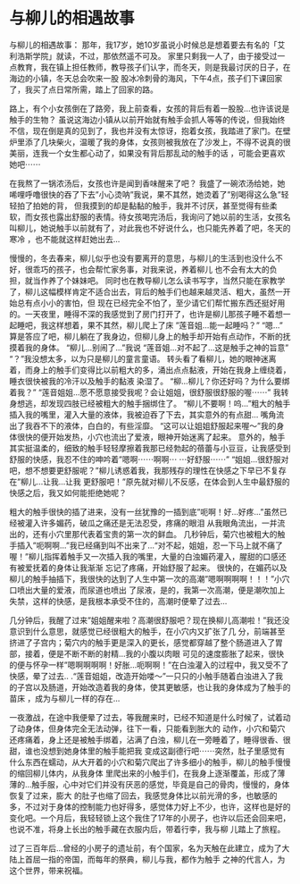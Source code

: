 # 与柳儿的相遇故事

与柳儿的相遇故事：
那年，我17岁，她10岁虽说小时候总是想着要去有名的「艾利浩斯学院」就读，不过，那依然遥不可及。 家里只剩我一人了，由于接受过一点教育，我在镇上担任教师，教导孩子们认字，而冬天，则是我最讨厌的日子，在海边的小镇，冬天总会吹来一股 股冰冷刺骨的海风，下午4点，孩子们下课回家了，我买了点日常所需，踏上了回家的路。

路上，有个小女孩倒在了路旁，我上前查看，女孩的背后有着一股股…也许该说是触手的生物？ 虽说这海边小镇从以前开始就有触手会抓人等等的传说，但我始终不信，现在倒是真的见到了，我也并没有太惊讶，抱着女孩，我踏进了家门。在壁炉里添了几块柴火，温暖了我的身体，女孩则被我放在了沙发上，不得不说真的很美丽，连我一个女生都心动了，如果没有背后那乱动的触手的话 ，可能会更喜欢她吧⋯⋯

在我熬了一锅浓汤后，女孩也许是闻到香味醒来了吧？ 我盛了一碗浓汤给她，她唏哩呼噜很快的吞了下去”小心烫呐”我说，果不其然，她烫着了”别喝得这么急”轻轻拍了拍她的背， 但我摸到的却是黏黏的触手，我并不讨厌，甚至觉得有些柔软，而女孩也露出舒服的表情。待女孩喝完汤后，我询问了她以前的生活，女孩名叫柳儿，她说触手以前就有了，对此我也不好说什么，也只能先养着了吧，冬天的寒冷 ，也不能就这样赶她出去…

慢慢的，冬去春来，柳儿似乎也没有要离开的意思，与柳儿的生活到也没什么不好，很乖巧的孩子，也会帮忙家务事，对我来说，养着柳儿 也不会有太大的负担，就当作养了个妹妹吧。 同时也在教导柳儿怎么读书写字，当然只能在家教学了，柳儿这幅模样肯定不适合出去，背后的触手们也越来越灵活、粗大，虽然一开始总有点小小的害怕，但 现在已经完全不怕了，至少请它们帮忙搬东西还挺好用的。一天夜里，睡得不深的我感觉到了房门打开了，也许是柳儿那孩子睡不着想一起睡吧，我这样想着，果不其然，柳儿爬上了床
”莲音姐…能一起睡吗？”
“嗯…”
算是答应了吧，柳儿躺在了我身边，但柳儿身上的触手却开始有点动作，不断的抚摸着我的身体。
“柳儿…别闹了…”我说
“莲音姐…对不起了…这是触手之神的旨意”
“？”我没想太多，以为只是柳儿的童言童语。
转头看了看柳儿，她的眼神迷离着，而身上的触手们变得比以前粗大的多，涌出点点黏液，开始在我身上缠绕着，睡衣很快被我的冷汗以及触手的黏液 染湿了。
“柳…柳儿？你还好吗？为什么要绑着我？”
“莲音姐姐…愿不愿意接受我呢？会让姐姐，很舒服很舒服的喔⋯⋯”
我转身想逃，却发现四肢已经被粗大的触手捆绑住了。
“柳儿不要啊！呜…”粗大的触手插入我的嘴里，灌入大量的液体，我被迫吞了下去，其实意外的有点甜…
嘴角流出了我吞不下的液体，白白的，有些淫靡。
“这可以让姐姐舒服起来喔～”我的身体很快的便开始发热，小穴也流出了爱液，眼神开始迷离了起来。
意外的，触手其实挺温柔的，细致的触手轻轻摩擦着我那已经勃起的蓓蕾与小豆豆，让我感受到舒服的快感，我忍不住的呻吟着”嗯啊⋯⋯啊啊⋯ ⋯好舒服⋯⋯”
“姐姐…很舒服对吧，想不想要更舒服呢？”柳儿诱惑着我，我那残存的理性在快感之下早已不复存在”柳儿…让我…让我 更舒服吧！”原先就对柳儿不反感，在体会到人生中最舒服的快感之后，我又如何能拒绝她呢？

粗大的触手很快的插了进来，没有一丝犹豫的一插到底”呃啊！好…好疼…”虽然已经被灌入许多媚药，破瓜之痛还是无法忍受，疼痛的眼泪 从我眼角流出，一并流出的，还有小穴里那代表着宝贵的第一次的鲜血。 几秒钟后，菊穴也被粗大的触手插入”呃啊啊…”我已经痛到叫不出来了…“对不起，姐姐，忍一下马上就不痛了喔！”柳儿指挥着触手又一次插入我的嘴里，大量的白浊媚药灌入，腥甜的口感还有被爱抚着的身体让我渐渐 忘记了疼痛，开始舒服了起来。 很快的，在媚药以及柳儿的触手抽插下，我很快的达到了人生中第一次的高潮”嗯啊啊啊啊！！！”小穴口喷出大量的爱液，而尿道也喷出 了尿液，是的，我第一次高潮，便是潮吹加上失禁，这样的快感，是我根本承受不住的，高潮时便晕了过去…

几分钟后，我醒了过来”姐姐醒来啦？高潮很舒服吧？现在换柳儿高潮啦！”我还没意识到什么意思，就感觉已经很粗大的触手，在小穴内又扩张了几 分，前端甚至挤进了子宫内；菊穴内的触手更是深入的更长，感觉都穿越了整个肠道进入了胃部，接着，便是不断不断的射精…我的小腹以肉眼 可见的速度膨胀了起来，很快的便与怀孕一样”嗯啊啊啊啊！好胀…呃啊啊！”在白浊灌入的过程中，我又受不了快感，晕了过去.. .“莲音姐姐，改造开始喽～”一只只的小触手随着白浊进入了我的子宫以及肠道，开始改造着我的身体，使其更敏感，也让我的身体成为了触手的苗床 ，成为与柳儿一样的存在…

一夜激战，在途中我便晕了过去，等我醒来时，已经不知道是什么时候了，试着动了动身体，但身体完全无法动弹，往下一看，只能看到胀大的 动作，小穴和菊穴还疼痛着，身上还是被触手绑着，沾满了白浊，柳儿在一旁睡着了，睡得很香、很甜，谁也没想到她身体里的触手能把我 变成这副德行吧⋯⋯突然，肚子里感觉有什么东西在蠕动，从大开着的小穴和菊穴爬出了许多细小的触手，柳儿的触手慢慢的缩回柳儿体内，从我身体 里爬出来的小触手们，在我身上逐渐覆盖，形成了薄薄的…触手服，心中对它们并没有厌恶的感觉，毕竟是自己的骨肉，慢慢的，身体恢复了过来，膨大 的肚子也缩了回去，我感觉身体比以前光滑的多，也敏感的多，不过对于身体的控制能力也好得多，感觉体力好上不少，也许，这样也是好的变化吧。一个月后，我轻轻锁上这个我住了17年的小房子，也许以后还会回来吧，也说不准，将身上长出的触手藏在衣服内后，带着行李，我与柳 儿踏上了旅程。

过了三百年后…曾经的小房子的遗址前，有个国家，名为天触在此建立，成为了大陆上首屈一指的帝国，而每年的祭典，柳儿与我，都作为触手 之神的代言人，为这个世界，带来祝福。